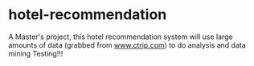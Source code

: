 # hotel-recommendation
A Master's project, this hotel recommendation system will use large amounts of data (grabbed from www.ctrip.com) to do analysis and data mining
Testing!!!
